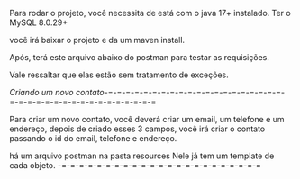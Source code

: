 Para rodar o projeto, você necessita de está com o java 17+ instalado.
Ter o MySQL 8.0.29+

você irá baixar o projeto e da um maven install.

Após, terá este arquivo abaixo do postman para testar as requisições.

Vale ressaltar que elas estão sem tratamento de exceções.

*Criando um novo contato*-=-=-=-=-=-=-=-=-=-=-=-=-=-=-=-=-=-=-=-=-=-=-=-=-=-=-=-=-=-=-=-=-=-=-=-=-=

Para criar um novo contato, você deverá criar um email, um telefone e um endereço,
depois de criado esses 3 campos, você irá criar o contato passando o id do email, telefone e endereço.

há um arquivo postman na pasta resources
Nele já tem um template de cada objeto.
-=-=-=-=-=-=-=-=-=-=-=-=-=-=-=-=-=-=-=-=-=-=-=
